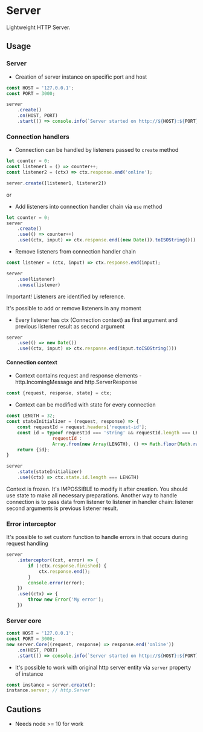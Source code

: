 # Server
Lightweight HTTP Server.

## Usage

### Server
- Creation of server instance on specific port and host
```js
const HOST = '127.0.0.1';
const PORT = 3000;

server
    .create()
    .on(HOST, PORT)
    .start(() => console.info(`Server started on http://${HOST}:${PORT} at ${new Date().toISOString()}`))
```

### Connection handlers
- Connection can be handled by listeners passed to `create` method

```js
let counter = 0;
const listener1 = () => counter++;
const listener2 = (ctx) => ctx.response.end('online');

server.create([listener1, listener2])
```
or

- Add listeners into connection handler chain via `use` method
```js
let counter = 0;
server
    .create()
    .use(() => counter++)
    .use((ctx, input) => ctx.response.end((new Date()).toISOString()))
```

- Remove listeners from connection handler chain
```js
const listener = (ctx, input) => ctx.response.end(input);

server
    .use(listener)
    .unuse(listener)
```
Important! Listeners are identified by reference.

It's possible to add or remove listeners in any moment

- Every listener has ctx (Connection context) as first argument and previous listener result as second argument
```js
server
    .use(() => new Date())
    .use((ctx, input) => ctx.response.end(input.toISOString()))
```

#### Connection context
- Context contains request and response elements - http.IncomingMessage and http.ServerResponse
```js
const {request, response, state} = ctx;
```

- Context can be modified with state for every connection
```js
const LENGTH = 32;
const stateInitializer = (request, response) => {
    const requestId = request.headers['request-id'];
    const id = typeof requestId === 'string' && requestId.length === LENGTH ?
                 requestId :
                 Array.from(new Array(LENGTH), () => Math.floor(Math.random() * 36).toString(36)).join('');
    return {id};
}

server
    .state(stateInitializer)
    .use((ctx) => ctx.state.id.length === LENGTH)
```

Context is frozen. It's IMPOSSIBLE to modify it after creation. You should use state to make all necessary preparations.
Another way to handle connection is to pass data from listener to listener in handler chain:
listener second arguments is previous listener result.

### Error interceptor

It's possible to set custom function to handle errors in that occurs during request handling

```js
server
    .interceptor((cxt, error) => {
        if (!ctx.response.finished) {
            ctx.response.end();
        }
        console.error(error);
    })
    .use((ctx) => {
        throw new Error('My error');
    })
```

### Server core
```js
const HOST = '127.0.0.1';
const PORT = 3000;
new server.Core((request, response) => response.end('online'))
    .on(HOST, PORT)
    .start(() => console.info(`Server started on http://${HOST}:${PORT} at ${new Date().toISOString()}`))
```

- It's possible to work with original http server entity via `server` property of instance
```js
const instance = server.create();
instance.server; // http.Server
```

## Cautions
- Needs node >= 10 for work
